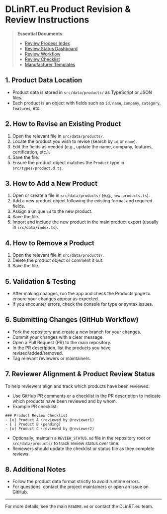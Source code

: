 # DLinRT.eu Product Revision & Review Instructions

> **Essential Documents**:
> - [Review Process Index](./REVIEW_INDEX.md)
> - [Review Status Dashboard](./REVIEW_STATUS.md)
> - [Review Workflow](./REVIEW_WORKFLOW.md)
> - [Review Checklist](./REVIEW_CHECKLIST.md)
> - [Manufacturer Templates](./MANUFACTURER_TEMPLATES.md)

## 1. Product Data Location
- Product data is stored in `src/data/products/` as TypeScript or JSON files.
- Each product is an object with fields such as `id`, `name`, `company`, `category`, `features`, etc.

## 2. How to Revise an Existing Product
1. Open the relevant file in `src/data/products/`.
2. Locate the product you wish to revise (search by `id` or `name`).
3. Edit the fields as needed (e.g., update the name, company, features, certification, etc.).
4. Save the file.
5. Ensure the product object matches the `Product` type in `src/types/product.d.ts`.

## 3. How to Add a New Product
1. Open or create a file in `src/data/products/` (e.g., `new-products.ts`).
2. Add a new product object following the existing format and required fields.
3. Assign a unique `id` to the new product.
4. Save the file.
5. Import and include the new product in the main product export (usually in `src/data/index.ts`).

## 4. How to Remove a Product
1. Open the relevant file in `src/data/products/`.
2. Delete the product object or comment it out.
3. Save the file.

## 5. Validation & Testing
- After making changes, run the app and check the Products page to ensure your changes appear as expected.
- If you encounter errors, check the console for type or syntax issues.

## 6. Submitting Changes (GitHub Workflow)
- Fork the repository and create a new branch for your changes.
- Commit your changes with a clear message.
- Open a Pull Request (PR) to the main repository.
- In the PR description, list the products you have revised/added/removed.
- Tag relevant reviewers or maintainers.

## 7. Reviewer Alignment & Product Review Status
To help reviewers align and track which products have been reviewed:
- Use GitHub PR comments or a checklist in the PR description to indicate which products have been reviewed and by whom.
- Example PR checklist:

```
### Product Review Checklist
- [x] Product A (reviewed by @reviewer1)
- [ ] Product B (pending)
- [x] Product C (reviewed by @reviewer2)
```

- Optionally, maintain a `REVIEW_STATUS.md` file in the repository root or `src/data/products/` to track review status over time.
- Reviewers should update the checklist or status file as they complete reviews.

## 8. Additional Notes
- Follow the product data format strictly to avoid runtime errors.
- For questions, contact the project maintainers or open an issue on GitHub.

---
For more details, see the main `README.md` or contact the DLinRT.eu team.
